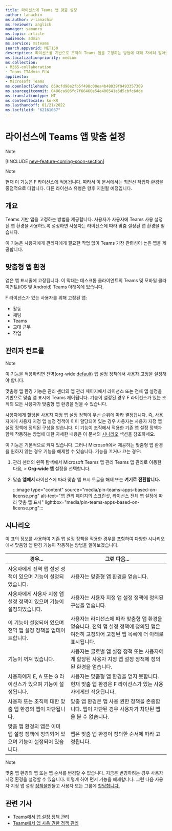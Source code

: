 ```yaml
---
title: 라이선스에 Teams 앱 맞춤 설정
author: lanachin
ms.author: v-lanachin
ms.reviewer: aaglick
manager: samanro
ms.topic: article
audience: admin
ms.service: msteams
search.appverid: MET150
description: 라이선스를 기반으로 조직의 Teams 앱을 고정하는 방법에 대해 자세히 알아보습니다.
ms.localizationpriority: medium
ms.collection:
- M365-collaboration
- Teams_ITAdmin_FLW
appliesto:
- Microsoft Teams
ms.openlocfilehash: 659cfd90e2fb5f498c00ea4b48039f9493357309
ms.sourcegitcommit: 0486ca906fc7f66460e54e400541e5d5cbfc6dde
ms.translationtype: MT
ms.contentlocale: ko-KR
ms.lasthandoff: 01/21/2022
ms.locfileid: "62161037"
---
```

# <a name="tailor-your-teams-apps-based-on-license"></a>라이선스에 Teams 앱 맞춤 설정

> [!NOTE]
> [!INCLUDE [new-feature-coming-soon-section](includes/new-feature-coming-soon-section.md)]

> [!NOTE]
> 현재 이 기능은 F 라이선스에 적용됩니다. 따라서 이 문서에서는 최전선 작업자 환경을 중점적으로 다합니다. 다른 라이선스 유형은 향후 지원될 예정입니다.

## <a name="overview"></a>개요

Teams 기반 앱을 고정하는 방법을 제공합니다. 사용자가 사용자에 Teams 사용 설정된 앱 환경을 사용하도록 설정하면 사용자는 라이선스에 따라 맞춤 설정된 앱 환경을 얻습니다.

이 기능은 사용자에게 관리자에게 필요한 작업 없이 Teams 가장 관련성이 높은 앱을 제공합니다.

## <a name="tailored-app-experience"></a>맞춤형 앱 환경

앱은 앱 표시줄에 고정됩니다. 이 막대는 데스크톱 클라이언트의 Teams 및 모바일 클라이언트(iOS 및 Android) Teams 아래쪽에 있습니다.

F 라이선스가 있는 사용자를 위해 고정된 앱:

- 활동
- 채팅
- Teams
- 교대 근무
- 작업

## <a name="admin-controls"></a>관리자 컨트롤

> [!NOTE]
> 이 기능을 적용하려면 전역(org-wide [default)](teams-app-setup-policies.md) 앱 설정 정책에서 사용자 고정을 설정해야 합니다.

맞춤형 앱 환경 기능은 관리 센터의 앱 관리 페이지에서 라이선스 또는 전체 앱 [](manage-apps.md#manage-org-wide-app-settings) 설정을 기반으로 맞춤 앱 표시에 Teams 제어됩니다.  기능이 설정된 경우 F 라이선스가 있는 조직의 모든 사용자가 맞춤형 앱 환경을 얻을 수 있습니다.

사용자에게 할당된 사용자 지정 앱 설정 정책이 우선 순위에 따라 결정됩니다. 즉, 사용자에게 사용자 지정 앱 설정 정책이 이미 할당되어 있는 경우 사용자는 사용자 지정 앱 설정 정책에 정의된 구성을 얻습니다. 이 기능이 조직에서 적용한 기존 앱 설정 정책과 함께 작동하는 방법에 대한 자세한 내용은 이 문서의 [시나리오](#scenarios) 섹션을 참조하세요.

이 기능은 기본적으로 켜져 있습니다. 그러나 Microsoft에서 제공하는 맞춤형 앱 환경을 원하지 않는 경우 기능을 해제할 수 있습니다. 기능을 끄거나 끄는 경우:

1. 관리 센터의 왼쪽 탐색에서 Microsoft Teams 앱 관리 Teams 앱 관리로 이동한 다음,  >   **Org-wide 앱** 설정을 선택합니다.
2. 맞춤 **앱에서** 라이선스에  따라 맞춤 앱 표시 토글을 해제 또는 **켜기로** **전환합니다.**

    :::image type="content" source="media/pin-teams-apps-based-on-license.png" alt-text="앱 관리 페이지의 스크린샷, 라이선스 전체 앱 설정에 따라 맞춤 앱 표시" lightbox="media/pin-teams-apps-based-on-license.png":::

## <a name="scenarios"></a>시나리오

이 표의 정보를 사용하여 기존 앱 설정 정책을 적용한 경우를 포함하여 다양한 시나리오에서 맞춤형 앱 환경 기능이 작동하는 방법을 알아보겠습니다.

|경우...  |그런 다음... |
|---------|---------|
|사용자에게 전역 앱 설정 정책이 있으며 기능이 설정되었습니다.     | 사용자는 맞춤형 앱 환경을 얻습니다.        |
|사용자에게 사용자 지정 앱 설정 정책이 있으며 기능이 설정되었습니다.    |사용자는 사용자 지정 앱 설정 정책에 정의된 구성을 얻습니다.          |
|이 기능이 설정되어 있으며 전역 앱 설정 정책을 업데이트합니다.     |사용자는 라이선스에 따라 맞춤형 앱 환경을 얻습니다. 전역 앱 설정 정책에 정의된 앱은 여전히 고정되어 고정된 앱 목록에 더 아래로 표시됩니다.          |
|기능이 꺼져 있습니다.   | 사용자는 글로벌 앱 설정 정책 또는 사용자에게 할당된 사용자 지정 앱 설정 정책에 정의된 환경을 얻습니다.          |
|사용자에게 E, A 또는 G 라이선스가 있으며 기능이 설정됩니다.   | 사용자는 맞춤형 앱 환경을 얻지 못합니다. 현재 맞춤 앱 환경은 F 라이선스가 있는 사용자에게만 적용됩니다.        |
|사용자 또는 조직에 대한 맞춤 앱 환경의 앱이 차단됩니다.      |맞춤 앱 환경은 앱 사용 권한 정책을 존중합니다. 앱이 차단된 경우 사용자가 차단된 앱을 볼 수 없습니다.           |
|맞춤 앱 환경의 앱은 이미 앱 설정 정책에 정의되어 있으며 기능이 설정되어 있습니다. |앱은 맞춤 앱 환경이 정의한 순서에 따라 고정됩니다.        |

> [!NOTE]
> 맞춤 앱 환경의 앱 또는 앱 순서를 변경할 수 없습니다. 지금은 변경하려는 경우 사용자 지정 환경을 설정할 수 있습니다. 이렇게 하여 먼저 기능을 해제합니다. 그런 다음 사용자 지정 앱 설정 [정책을](teams-app-setup-policies.md)만들고 사용자 또는 그룹에 [할당합니다.](assign-policies-users-and-groups.md)

## <a name="related-articles"></a>관련 기사

- [Teams에서 앱 설정 정책 관리](teams-app-setup-policies.md)
- [Teams에서 앱 사용 권한 정책 관리](teams-app-permission-policies.md)
